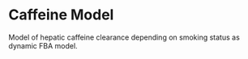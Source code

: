 # Caffeine Model
Model of hepatic caffeine clearance depending on smoking status
as dynamic FBA model.

